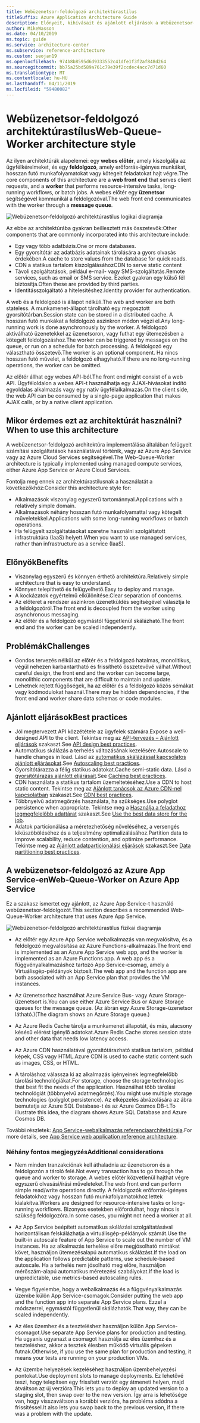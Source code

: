 ```yaml
---
title: Webüzenetsor-feldolgozó architektúrastílus
titleSuffix: Azure Application Architecture Guide
description: Előnyeit, kihívásait és ajánlott eljárások a Webüzenetsor-feldolgozó architektúráinak ismerteti az Azure-ban.
author: MikeWasson
ms.date: 04/10/2019
ms.topic: guide
ms.service: architecture-center
ms.subservice: reference-architecture
ms.custom: seojan19
ms.openlocfilehash: 974b8b8595d6d9333552c41dfe1f3f2af848d264
ms.sourcegitcommit: bb75a25bd589a761c79e39f2ccdec4acc7d71d60
ms.translationtype: MT
ms.contentlocale: hu-HU
ms.lasthandoff: 04/11/2019
ms.locfileid: "59480082"
---
```

# <a name="web-queue-worker-architecture-style"></a><span data-ttu-id="d2966-103">Webüzenetsor-feldolgozó architektúrastílus</span><span class="sxs-lookup"><span data-stu-id="d2966-103">Web-Queue-Worker architecture style</span></span>

<span data-ttu-id="d2966-104">Az ilyen architektúrák alapelemei: egy **webes előtér**, amely kiszolgálja az ügyfélkérelmeket, és egy **feldolgozó**, amely erőforrás-igényes munkákat, hosszan futó munkafolyamatokat vagy kötegelt feladatokat hajt végre.</span><span class="sxs-lookup"><span data-stu-id="d2966-104">The core components of this architecture are a **web front end** that serves client requests, and a **worker** that performs resource-intensive tasks, long-running workflows, or batch jobs.</span></span>  <span data-ttu-id="d2966-105">A webes előtér egy **üzenetsor** segítségével kommunikál a feldolgozóval.</span><span class="sxs-lookup"><span data-stu-id="d2966-105">The web front end communicates with the worker through a **message queue**.</span></span>

![Webüzenetsor-feldolgozó architektúrastílus logikai diagramja](./images/web-queue-worker-logical.svg)

<span data-ttu-id="d2966-107">Az ebbe az architektúrába gyakran beillesztett más összetevők:</span><span class="sxs-lookup"><span data-stu-id="d2966-107">Other components that are commonly incorporated into this architecture include:</span></span>

- <span data-ttu-id="d2966-108">Egy vagy több adatbázis.</span><span class="sxs-lookup"><span data-stu-id="d2966-108">One or more databases.</span></span>
- <span data-ttu-id="d2966-109">Egy gyorsítótár az adatbázis adatainak tárolására a gyors olvasás érdekében.</span><span class="sxs-lookup"><span data-stu-id="d2966-109">A cache to store values from the database for quick reads.</span></span>
- <span data-ttu-id="d2966-110">CDN a statikus tartalom kiszolgálásához</span><span class="sxs-lookup"><span data-stu-id="d2966-110">CDN to serve static content</span></span>
- <span data-ttu-id="d2966-111">Távoli szolgáltatások, például e-mail- vagy SMS-szolgáltatás.</span><span class="sxs-lookup"><span data-stu-id="d2966-111">Remote services, such as email or SMS service.</span></span> <span data-ttu-id="d2966-112">Ezeket gyakran egy külső fél biztosítja.</span><span class="sxs-lookup"><span data-stu-id="d2966-112">Often these are provided by third parties.</span></span>
- <span data-ttu-id="d2966-113">Identitásszolgáltató a hitelesítéshez.</span><span class="sxs-lookup"><span data-stu-id="d2966-113">Identity provider for authentication.</span></span>

<span data-ttu-id="d2966-114">A web és a feldolgozó is állapot nélküli.</span><span class="sxs-lookup"><span data-stu-id="d2966-114">The web and worker are both stateless.</span></span> <span data-ttu-id="d2966-115">A munkamenet-állapot tárolható egy megosztott gyorsítótárban.</span><span class="sxs-lookup"><span data-stu-id="d2966-115">Session state can be stored in a distributed cache.</span></span> <span data-ttu-id="d2966-116">A hosszan futó munkákat a feldolgozó aszinkron módon végzi el.</span><span class="sxs-lookup"><span data-stu-id="d2966-116">Any long-running work is done asynchronously by the worker.</span></span> <span data-ttu-id="d2966-117">A feldolgozó aktiválható üzenetekkel az üzenetsoron, vagy futhat egy ütemezésben a kötegelt feldolgozáshoz.</span><span class="sxs-lookup"><span data-stu-id="d2966-117">The worker can be triggered by messages on the queue, or run on a schedule for batch processing.</span></span> <span data-ttu-id="d2966-118">A feldolgozó egy választható összetevő.</span><span class="sxs-lookup"><span data-stu-id="d2966-118">The worker is an optional component.</span></span> <span data-ttu-id="d2966-119">Ha nincs hosszan futó művelet, a feldolgozó elhagyható.</span><span class="sxs-lookup"><span data-stu-id="d2966-119">If there are no long-running operations, the worker can be omitted.</span></span>

<span data-ttu-id="d2966-120">Az előtér állhat egy webes API-ból.</span><span class="sxs-lookup"><span data-stu-id="d2966-120">The front end might consist of a web API.</span></span> <span data-ttu-id="d2966-121">Ügyféloldalon a webes API-t használhatja egy AJAX-hívásokat indító egyoldalas alkalmazás vagy egy natív ügyfélalkalmazás.</span><span class="sxs-lookup"><span data-stu-id="d2966-121">On the client side, the web API can be consumed by a single-page application that makes AJAX calls, or by a native client application.</span></span>

## <a name="when-to-use-this-architecture"></a><span data-ttu-id="d2966-122">Mikor érdemes ezt az architektúrát használni?</span><span class="sxs-lookup"><span data-stu-id="d2966-122">When to use this architecture</span></span>

<span data-ttu-id="d2966-123">A webüzenetsor-feldolgozó architektúra implementálása általában felügyelt számítási szolgáltatások használatával történik, vagy az Azure App Service vagy az Azure Cloud Services segítségével.</span><span class="sxs-lookup"><span data-stu-id="d2966-123">The Web-Queue-Worker architecture is typically implemented using managed compute services, either Azure App Service or Azure Cloud Services.</span></span>

<span data-ttu-id="d2966-124">Fontolja meg ennek az architektúrastílusnak a használatát a következőkhöz:</span><span class="sxs-lookup"><span data-stu-id="d2966-124">Consider this architecture style for:</span></span>

- <span data-ttu-id="d2966-125">Alkalmazások viszonylag egyszerű tartománnyal.</span><span class="sxs-lookup"><span data-stu-id="d2966-125">Applications with a relatively simple domain.</span></span>
- <span data-ttu-id="d2966-126">Alkalmazások néhány hosszan futó munkafolyamattal vagy kötegelt műveletekkel.</span><span class="sxs-lookup"><span data-stu-id="d2966-126">Applications with some long-running workflows or batch operations.</span></span>
- <span data-ttu-id="d2966-127">Ha felügyelt szolgáltatásokat szeretne használni szolgáltatott infrastruktúra (IaaS) helyett.</span><span class="sxs-lookup"><span data-stu-id="d2966-127">When you want to use managed services, rather than infrastructure as a service (IaaS).</span></span>

## <a name="benefits"></a><span data-ttu-id="d2966-128">Előnyök</span><span class="sxs-lookup"><span data-stu-id="d2966-128">Benefits</span></span>

- <span data-ttu-id="d2966-129">Viszonylag egyszerű és könnyen érthető architektúra.</span><span class="sxs-lookup"><span data-stu-id="d2966-129">Relatively simple architecture that is easy to understand.</span></span>
- <span data-ttu-id="d2966-130">Könnyen telepíthető és felügyelhető.</span><span class="sxs-lookup"><span data-stu-id="d2966-130">Easy to deploy and manage.</span></span>
- <span data-ttu-id="d2966-131">A kockázatok egyértelmű elkülönítése.</span><span class="sxs-lookup"><span data-stu-id="d2966-131">Clear separation of concerns.</span></span>
- <span data-ttu-id="d2966-132">Az előteret a rendszer aszinkron üzenetküldés segítségével választja le a feldolgozóról.</span><span class="sxs-lookup"><span data-stu-id="d2966-132">The front end is decoupled from the worker using asynchronous messaging.</span></span>
- <span data-ttu-id="d2966-133">Az előtér és a feldolgozó egymástól függetlenül skálázható.</span><span class="sxs-lookup"><span data-stu-id="d2966-133">The front end and the worker can be scaled independently.</span></span>

## <a name="challenges"></a><span data-ttu-id="d2966-134">Problémák</span><span class="sxs-lookup"><span data-stu-id="d2966-134">Challenges</span></span>

- <span data-ttu-id="d2966-135">Gondos tervezés nélkül az előtér és a feldolgozó hatalmas, monolitikus, végül nehezen karbantartható és frissíthető összetevővé válhat.</span><span class="sxs-lookup"><span data-stu-id="d2966-135">Without careful design, the front end and the worker can become large, monolithic components that are difficult to maintain and update.</span></span>
- <span data-ttu-id="d2966-136">Lehetnek rejtett függőségek, ha az előtér és a feldolgozó közös sémákat vagy kódmodulokat használ.</span><span class="sxs-lookup"><span data-stu-id="d2966-136">There may be hidden dependencies, if the front end and worker share data schemas or code modules.</span></span>

## <a name="best-practices"></a><span data-ttu-id="d2966-137">Ajánlott eljárások</span><span class="sxs-lookup"><span data-stu-id="d2966-137">Best practices</span></span>

- <span data-ttu-id="d2966-138">Jól megtervezett API közzététele az ügyfelek számára.</span><span class="sxs-lookup"><span data-stu-id="d2966-138">Expose a well-designed API to the client.</span></span> <span data-ttu-id="d2966-139">Tekintse meg az [API-tervezés – Ajánlott eljárások][api-design] szakaszt.</span><span class="sxs-lookup"><span data-stu-id="d2966-139">See [API design best practices][api-design].</span></span>
- <span data-ttu-id="d2966-140">Automatikus skálázás a terhelés változásának kezelésére.</span><span class="sxs-lookup"><span data-stu-id="d2966-140">Autoscale to handle changes in load.</span></span> <span data-ttu-id="d2966-141">Lásd az [automatikus skálázással kapcsolatos ajánlott eljárásokat][autoscaling].</span><span class="sxs-lookup"><span data-stu-id="d2966-141">See [Autoscaling best practices][autoscaling].</span></span>
- <span data-ttu-id="d2966-142">Gyorsítótárazza a félig statikus adatokat.</span><span class="sxs-lookup"><span data-stu-id="d2966-142">Cache semi-static data.</span></span> <span data-ttu-id="d2966-143">Lásd a [gyorsítótárazás ajánlott eljárásait][caching].</span><span class="sxs-lookup"><span data-stu-id="d2966-143">See [Caching best practices][caching].</span></span>
- <span data-ttu-id="d2966-144">CDN használata a statikus tartalom üzemeltetéséhez.</span><span class="sxs-lookup"><span data-stu-id="d2966-144">Use a CDN to host static content.</span></span> <span data-ttu-id="d2966-145">Tekintse meg az [Ajánlott tanácsok az Azure CDN-nel kapcsolatban][cdn] szakaszt.</span><span class="sxs-lookup"><span data-stu-id="d2966-145">See [CDN best practices][cdn].</span></span>
- <span data-ttu-id="d2966-146">Többnyelvű adatmegőrzés használata, ha szükséges.</span><span class="sxs-lookup"><span data-stu-id="d2966-146">Use polyglot persistence when appropriate.</span></span> <span data-ttu-id="d2966-147">Tekintse meg a [Használja a feladathoz legmegfelelőbb adattárat][polyglot] szakaszt.</span><span class="sxs-lookup"><span data-stu-id="d2966-147">See [Use the best data store for the job][polyglot].</span></span>
- <span data-ttu-id="d2966-148">Adatok particionálása a méretezhetőség növeléséhez, a versengés kiküszöböléséhez és a teljesítmény optimalizálásához.</span><span class="sxs-lookup"><span data-stu-id="d2966-148">Partition data to improve scalability, reduce contention, and optimize performance.</span></span> <span data-ttu-id="d2966-149">Tekintse meg az [Ajánlott adatparticionálási eljárások][data-partition] szakaszt.</span><span class="sxs-lookup"><span data-stu-id="d2966-149">See [Data partitioning best practices][data-partition].</span></span>

## <a name="web-queue-worker-on-azure-app-service"></a><span data-ttu-id="d2966-150">A webüzenetsor-feldolgozó az Azure App Service-en</span><span class="sxs-lookup"><span data-stu-id="d2966-150">Web-Queue-Worker on Azure App Service</span></span>

<span data-ttu-id="d2966-151">Ez a szakasz ismertet egy ajánlott, az Azure App Service-t használó webüzenetsor-feldolgozót.</span><span class="sxs-lookup"><span data-stu-id="d2966-151">This section describes a recommended Web-Queue-Worker architecture that uses Azure App Service.</span></span>

![Webüzenetsor-feldolgozó architektúrastílus fizikai diagramja](./images/web-queue-worker-physical.png)

- <span data-ttu-id="d2966-153">Az előtér egy Azure App Service webalkalmazás van megvalósítva, és a feldolgozó megvalósítása az Azure Functions-alkalmazás.</span><span class="sxs-lookup"><span data-stu-id="d2966-153">The front end is implemented as an Azure App Service web app, and the worker is implemented as an Azure Functions app.</span></span> <span data-ttu-id="d2966-154">A web app és a függvényalkalmazáshoz tartozó App Service-csomag, amely a Virtuálisgép-példányok biztosít.</span><span class="sxs-lookup"><span data-stu-id="d2966-154">The web app and the function app are both associated with an App Service plan that provides the VM instances.</span></span>

- <span data-ttu-id="d2966-155">Az üzenetsorhoz használhat Azure Service Bus- vagy Azure Storage-üzenetsort is.</span><span class="sxs-lookup"><span data-stu-id="d2966-155">You can use either Azure Service Bus or Azure Storage queues for the message queue.</span></span> <span data-ttu-id="d2966-156">(Az ábrán egy Azure Storage-üzenetsor látható.)</span><span class="sxs-lookup"><span data-stu-id="d2966-156">(The diagram shows an Azure Storage queue.)</span></span>

- <span data-ttu-id="d2966-157">Az Azure Redis Cache tárolja a munkamenet állapotát, és más, alacsony késésű elérést igénylő adatokat.</span><span class="sxs-lookup"><span data-stu-id="d2966-157">Azure Redis Cache stores session state and other data that needs low latency access.</span></span>

- <span data-ttu-id="d2966-158">Az Azure CDN használatával gyorsítótárazható statikus tartalom, például képek, CSS vagy HTML.</span><span class="sxs-lookup"><span data-stu-id="d2966-158">Azure CDN is used to cache static content such as images, CSS, or HTML.</span></span>

- <span data-ttu-id="d2966-159">A tároláshoz válassza ki az alkalmazás igényeinek legmegfelelőbb tárolási technológiákat.</span><span class="sxs-lookup"><span data-stu-id="d2966-159">For storage, choose the storage technologies that best fit the needs of the application.</span></span> <span data-ttu-id="d2966-160">Használhat több tárolási technológiát (többnyelvű adatmegőrzés).</span><span class="sxs-lookup"><span data-stu-id="d2966-160">You might use multiple storage technologies (polyglot persistence).</span></span> <span data-ttu-id="d2966-161">Az elképzelés ábrázolására az ábra bemutatja az Azure SQL Database-t és az Azure Cosmos DB-t.</span><span class="sxs-lookup"><span data-stu-id="d2966-161">To illustrate this idea, the diagram shows Azure SQL Database and Azure Cosmos DB.</span></span>

<span data-ttu-id="d2966-162">További részletek: [App Service-webalkalmazás referenciaarchitektúrája][scalable-web-app].</span><span class="sxs-lookup"><span data-stu-id="d2966-162">For more details, see [App Service web application reference architecture][scalable-web-app].</span></span>

### <a name="additional-considerations"></a><span data-ttu-id="d2966-163">Néhány fontos megjegyzés</span><span class="sxs-lookup"><span data-stu-id="d2966-163">Additional considerations</span></span>

- <span data-ttu-id="d2966-164">Nem minden tranzakciónak kell áthaladnia az üzenetsoron és a feldolgozón a tároló felé.</span><span class="sxs-lookup"><span data-stu-id="d2966-164">Not every transaction has to go through the queue and worker to storage.</span></span> <span data-ttu-id="d2966-165">A webes előtér közvetlenül hajthat végre egyszerű olvasási/írási műveleteket.</span><span class="sxs-lookup"><span data-stu-id="d2966-165">The web front end can perform simple read/write operations directly.</span></span> <span data-ttu-id="d2966-166">A feldolgozók erőforrás-igényes feladatokhoz vagy hosszan futó munkafolyamatokhoz lettek kialakítva.</span><span class="sxs-lookup"><span data-stu-id="d2966-166">Workers are designed for resource-intensive tasks or long-running workflows.</span></span> <span data-ttu-id="d2966-167">Bizonyos esetekben előfordulhat, hogy nincs is szükség feldolgozóra.</span><span class="sxs-lookup"><span data-stu-id="d2966-167">In some cases, you might not need a worker at all.</span></span>

- <span data-ttu-id="d2966-168">Az App Service beépített automatikus skálázási szolgáltatásával horizontálisan felskálázhatja a virtuálisgép-példányok számát.</span><span class="sxs-lookup"><span data-stu-id="d2966-168">Use the built-in autoscale feature of App Service to scale out the number of VM instances.</span></span> <span data-ttu-id="d2966-169">Ha az alkalmazás terhelése előre megjósolható mintákat követ, használjon ütemezésalapú automatikus skálázást.</span><span class="sxs-lookup"><span data-stu-id="d2966-169">If the load on the application follows predictable patterns, use schedule-based autoscale.</span></span> <span data-ttu-id="d2966-170">Ha a terhelés nem jósolható meg előre, használjon mérőszám-alapú automatikus méretezési szabályokat.</span><span class="sxs-lookup"><span data-stu-id="d2966-170">If the load is unpredictable, use metrics-based autoscaling rules.</span></span>

- <span data-ttu-id="d2966-171">Vegye figyelembe, hogy a webalkalmazás és a függvényalkalmazás üzembe külön App Service-csomagok.</span><span class="sxs-lookup"><span data-stu-id="d2966-171">Consider putting the web app and the function app into separate App Service plans.</span></span> <span data-ttu-id="d2966-172">Ezzel a módszerrel, egymástól függetlenül skálázhatók.</span><span class="sxs-lookup"><span data-stu-id="d2966-172">That way, they can be scaled independently.</span></span>

- <span data-ttu-id="d2966-173">Az éles üzemhez és a teszteléshez használjon külön App Service-csomagot.</span><span class="sxs-lookup"><span data-stu-id="d2966-173">Use separate App Service plans for production and testing.</span></span> <span data-ttu-id="d2966-174">Ha ugyanis ugyanazt a csomagot használja az éles üzemhez és a teszteléshez, akkor a tesztek élesben működő virtuális gépeken futnak.</span><span class="sxs-lookup"><span data-stu-id="d2966-174">Otherwise, if you use the same plan for production and testing, it means your tests are running on your production VMs.</span></span>

- <span data-ttu-id="d2966-175">Az üzembe helyezések kezeléséhez használjon üzembehelyezési pontokat.</span><span class="sxs-lookup"><span data-stu-id="d2966-175">Use deployment slots to manage deployments.</span></span> <span data-ttu-id="d2966-176">Ez lehetővé teszi, hogy telepítsen egy frissített verziót egy átmeneti helyen, majd átváltson az új verzióra.</span><span class="sxs-lookup"><span data-stu-id="d2966-176">This lets you to deploy an updated version to a staging slot, then swap over to the new version.</span></span> <span data-ttu-id="d2966-177">Így arra is lehetősége van, hogy visszaváltson a korábbi verzióra, ha probléma adódna a frissítéssel.</span><span class="sxs-lookup"><span data-stu-id="d2966-177">It also lets you swap back to the previous version, if there was a problem with the update.</span></span>

<!-- links -->

[api-design]: ../../best-practices/api-design.md
[autoscaling]: ../../best-practices/auto-scaling.md
[caching]: ../../best-practices/caching.md
[cdn]: ../../best-practices/cdn.md
[data-partition]: ../../best-practices/data-partitioning.md
[polyglot]: ../design-principles/use-the-best-data-store.md
[scalable-web-app]: ../../reference-architectures/app-service-web-app/scalable-web-app.md